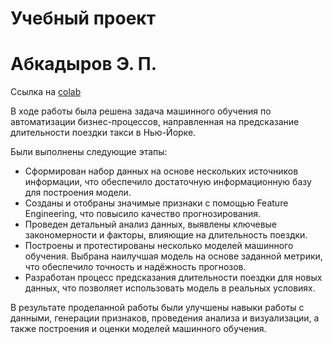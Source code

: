 # Учебный проект 
# Абкадыров Э. П.

Ссылка на [colab](https://colab.research.google.com/drive/1egT0pjR6R9yBLJ8KDRJCfWvyNdG5HgHP#scrollTo=G3NPCLzmkBLa)

В ходе работы была решена задача машинного обучения по автоматизации бизнес-процессов, направленная на предсказание длительности поездки такси в Нью-Йорке. 

Были выполнены следующие этапы:

- Сформирован набор данных на основе нескольких источников информации, что обеспечило достаточную информационную базу для построения модели.
- Созданы и отобраны значимые признаки с помощью Feature Engineering, что повысило качество прогнозирования.
- Проведен детальный анализ данных, выявлены ключевые закономерности и факторы, влияющие на длительность поездки.
- Построены и протестированы несколько моделей машинного обучения. Выбрана наилучшая модель на основе заданной метрики, что обеспечило точность и надёжность прогнозов.
- Разработан процесс предсказания длительности поездки для новых данных, что позволяет использовать модель в реальных условиях.

В результате проделанной работы были улучшены навыки работы с данными, генерации признаков, проведения анализа и визуализации, а также построения и оценки моделей машинного обучения.
